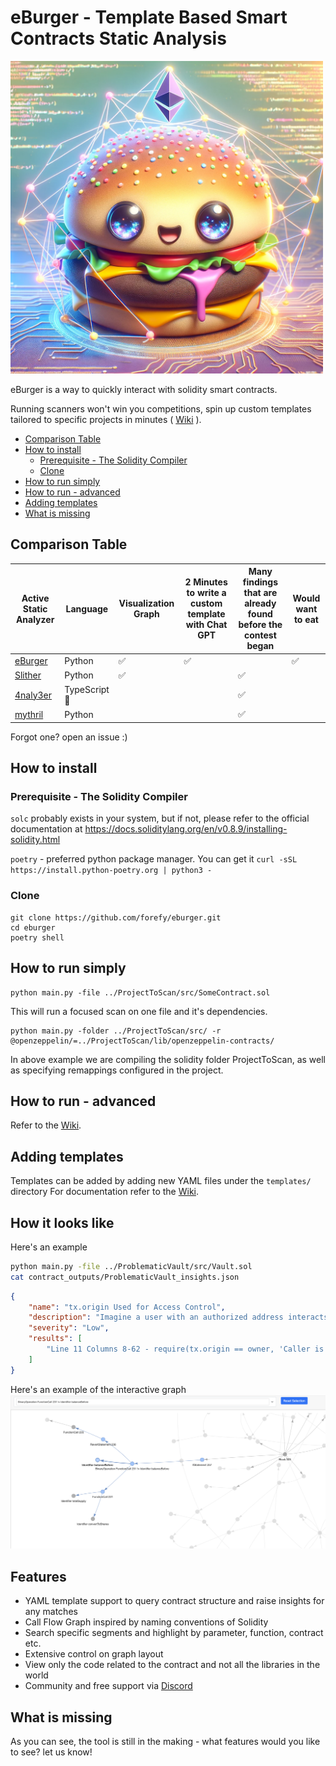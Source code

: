 # eBurger - Template Based Smart Contracts Static Analysis
<img src="static/eburger.png?raw=true" alt="eBurger" width="500"/>


eBurger is a way to quickly interact with solidity smart contracts.

Running scanners won't win you competitions, spin up custom templates tailored to specific projects in minutes ( [Wiki](https://github.com/forefy/eburger/wiki) ).

* [Comparison Table](#comparison-table)
* [How to install](#how-to-install)
    * [Prerequisite - The Solidity Compiler](#prerequisite---the-solidity-compiler)
    * [Clone](#Clone)
* [How to run simply](#how-to-run-simply)
* [How to run - advanced](#how-to-run---advanced)
* [Adding templates](#adding-templates)
* [What is missing](what-is-missing)



## Comparison Table
| Active Static Analyzer                                 | Language        | Visualization Graph    | 2 Minutes to write a custom template with Chat GPT    | Many findings that are already found before the contest began | Would want to eat |
|--------------------------------------------------------|-----------------|------------------------|-------------------------------------------------------|---------------------------------------------------------------|-------------------|
| [eBurger](https://github.com/forefy/eburger)           | Python          | ✅                     | ✅                                                    |                                                               | ✅                |
| [Slither](https://github.com/crytic/slither)           | Python          | ✅                     |                                                       | ✅                                                            |                   |
| [4naly3er](https://github.com/Picodes/4naly3er)        | TypeScript 🤮   |                        |                                                       | ✅                                                            |                   |
| [mythril](https://github.com/Consensys/mythril)        | Python          |                        |                                                       | ✅                                                            |                   |

Forgot one? open an issue :)

## How to install
### Prerequisite - The Solidity Compiler
`solc` probably exists in your system, but if not, please refer to the official documentation at https://docs.soliditylang.org/en/v0.8.9/installing-solidity.html

`poetry` - preferred python package manager. You can get it `curl -sSL https://install.python-poetry.org | python3 -`

### Clone
```
git clone https://github.com/forefy/eburger.git
cd eburger
poetry shell
```

## How to run simply
```
python main.py -file ../ProjectToScan/src/SomeContract.sol
```
This will run a focused scan on one file and it's dependencies.


```
python main.py -folder ../ProjectToScan/src/ -r @openzeppelin/=../ProjectToScan/lib/openzeppelin-contracts/
```
In above example we are compiling the solidity folder ProjectToScan, as well as specifying remappings configured in the project.


## How to run - advanced
Refer to the [Wiki](https://github.com/forefy/eburger/wiki/Advanced-usage).

## Adding templates
Templates can be added by adding new YAML files under the `templates/` directory
For documentation refer to the [Wiki](https://github.com/forefy/eburger/wiki/Templates).

## How it looks like
Here's an example
```bash
python main.py -file ../ProblematicVault/src/Vault.sol
cat contract_outputs/ProblematicVault_insights.json
```
```json
{
    "name": "tx.origin Used for Access Control",
    "description": "Imagine a user with an authorized address interacts with a malicious contract. This malicious contract then calls your contract that uses tx.origin for authentication. Since tx.origin will refer to the user's address (the original sender of the transaction), the malicious contract might gain unauthorized access.",
    "severity": "Low",
    "results": [
        "Line 11 Columns 8-62 - require(tx.origin == owner, 'Caller is not the owner')"
    ]
}
```

Here's an example of the interactive graph
![eBurger](static/network_graph.png?raw=true "eBurger Network Graph")

## Features
- YAML template support to query contract structure and raise insights for any matches
- Call Flow Graph inspired by naming conventions of Solidity
- Search specific segments and highlight by parameter, function, contract etc.
- Extensive control on graph layout
- View only the code related to the contract and not all the libraries in the world
- Community and free support via [Discord](discord.gg/WaVMpBtxdB)


## What is missing
As you can see, the tool is still in the making - what features would you like to see? let us know!